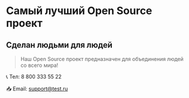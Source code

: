 # Самый лучший Open Source проект

## Сделан людьми для людей

> Наш Open Source проект предназначен для объединения людей со всего мира!

📞 Тел: 8 800 333 55 22

📥 Email: support@test.ru
